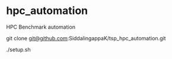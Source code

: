 # hpc_automation
HPC Benchmark automation

git clone git@github.com:SiddalingappaK/tsp_hpc_automation.git

./setup.sh
